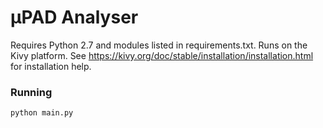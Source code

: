 # µPAD Analyser
Requires Python 2.7 and modules listed in requirements.txt.
Runs on the Kivy platform. See https://kivy.org/doc/stable/installation/installation.html for installation help.

### Running
```
python main.py
```